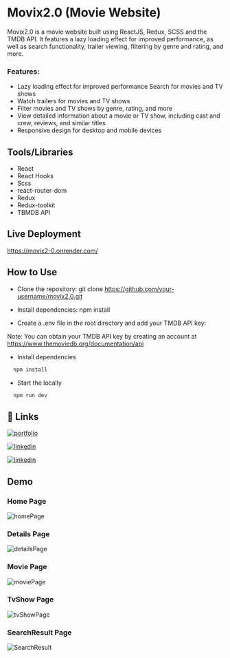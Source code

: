 # Movix2.0 (Movie Website)
Movix2.0 is a movie website built using ReactJS, Redux, SCSS and the TMDB API. It features a lazy loading effect for improved performance, as well as search functionality, trailer viewing, filtering by genre and rating, and more.

### Features:
- Lazy loading effect for improved performance Search for movies and TV shows
- Watch trailers for movies and TV shows
- Filter movies and TV shows by genre, rating, and more
- View detailed information about a movie or TV show, including cast and crew, reviews, and similar titles
- Responsive design for desktop and mobile devices

## Tools/Libraries


- React
- React Hooks
- Scss
- react-router-dom
- Redux
- Redux-toolkit
- TBMDB API

## Live Deployment 

https://movix2-0.onrender.com/

## How to Use

- Clone the repository: git clone https://github.com/your-username/movix2.0.git

- Install dependencies: npm install

- Create a .env file in the root directory and add your TMDB API key:

Note: You can obtain your TMDB API key by creating an account at https://www.themoviedb.org/documentation/api

- Install dependencies
```bash
  npm install
```
- Start the locally 
```bash
  npm run dev
```




## 🔗 Links
[![portfolio](https://img.shields.io/badge/my_portfolio-000?style=for-the-badge&logo=ko-fi&logoColor=white)](https://thesunnymallick.vercel.app/)

[![linkedin](https://img.shields.io/badge/linkedin-0A66C2?style=for-the-badge&logo=linkedin&logoColor=white)](https://www.linkedin.com/in/thesunnymallick/)

[![linkedin](https://img.shields.io/badge/instagram-e95950?style=for-the-badge&logo=instagram&logoColor=white)](https://www.instagram.com/themallicksunny/)

## Demo

### Home Page
![homePage](https://user-images.githubusercontent.com/81466855/235442514-092feac0-fc77-41d3-8c39-2c15f88c14f9.png)


### Details Page
![detailsPage](https://user-images.githubusercontent.com/81466855/235442533-d0a9e150-7e32-4e00-bc73-6c5fa2a397e9.png)



### Movie Page
![moviePage](https://user-images.githubusercontent.com/81466855/235442531-c98c8a09-6e58-41ed-a7d8-6762e0af2361.png)


### TvShow Page
![tvShowPage](https://user-images.githubusercontent.com/81466855/235442549-3d26792a-42d4-4eec-83b4-9b24c38f9e1b.png)

### SearchResult Page
![SearchResult](https://user-images.githubusercontent.com/81466855/235442543-1eef392b-6c4e-4148-bab7-d5d1917d5f79.png)

